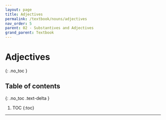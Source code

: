 ```yaml
---
layout: page
title: Adjectives
permalink: /textbook/nouns/adjectives
nav_order: 5
parent: 02 - Substantives and Adjectives
grand_parent: Textbook
---
```


# Adjectives
{: .no_toc }

## Table of contents
{: .no_toc .text-delta }

1. TOC
{:toc}

***
